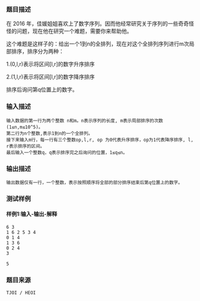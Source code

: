 ### 题目描述

在 2016 年，佳媛姐姐喜欢上了数字序列。因而他经常研究关于序列的一些奇奇怪怪的问题，现在他在研究一个难题，需要你来帮助他。

这个难题是这样子的：给出一个1到n的全排列，现在对这个全排列序列进行m次局部排序，排序分为两种：

1.(0,l,r)表示将区间[l,r]的数字升序排序

2.(1,l,r)表示将区间[l,r]的数字降序排序

排序后询问第q位置上的数字。

### 输入描述

```
输入数据的第一行为两个整数 n和m。n表示序列的长度, m表示局部排序的次数(1≤n,m≤10^5)。
第二行为n个整数,表示1到n的一个全排列。
接下来输入m行，每一行有三个整数op,l,r, op 为0代表升序排序，op为1代表降序排序, l, r表示排序的区间。
最后输入一个整数q，q表示排序完之后询问的位置，1≤q≤n。
```
### 输出描述

```
输出数据仅有一行，一个整数，表示按照顺序将全部的部分排序结束后第q位置上的数字。
```

### 测试样例
#### 样例1:输入-输出-解释

```
6 3
1 6 2 5 3 4
0 1 4
1 3 6
0 2 4
3
```
```
5
```

### 题目来源  
`TJOI / HEOI`